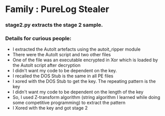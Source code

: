 # Family : PureLog Stealer

### stage2.py extracts the stage 2 sample.

### Details for curious people:
  - I extracted the AutoIt artefacts using the autoit_ripper module
  - There were the AutoIt script and two other files
  - One of the file was an executable encrypted in Xor which is loaded by the AutoIt script after decryption
  - I didn't want my code to be dependent on the key.
  - I recalled the DOS Stub is the same in all PE files
  - I xored with the DOS Stub to get the key. The repeating pattern is the key
  - I didn't want my code to be dependent on the length of the key
  - So, I used Z-transform algorithm (string algorithm I learned while doing some competitive programming) to extract the pattern
  - I Xored with the key and got stage 2

